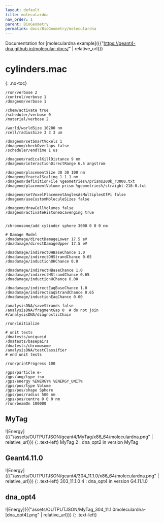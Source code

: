 ```yaml
---
layout: default
title: moleculardna
nav_order: 1
parent: BioGeometry
permalink: docs/BioGeometry/moleculardna
---
```

Documentation for [moleculardna example]({{"https://geant4-dna.github.io/molecular-docs/" | relative_url}})

# cylinders.mac
{: .no-toc}

```
/run/verbose 2
/control/verbose 1
/dnageom/verbose 1

/chem/activate true
/scheduler/verbose 0
/material/verbose 2

/world/worldSize 10200 nm
/cell/radiusSize 3 3 3 um

/dnageom/setSmartVoxels 1
/dnageom/checkOverlaps false
/scheduler/endTime 1 us

/dnageom/radicalKillDistance 9 nm
/dnageom/interactionDirectRange 6.5 angstrom

/dnageom/placementSize 30 30 100 nm
/dnageom/fractalScaling 1 1 1 nm
/dnageom/definitionFile %geometries%/prisms200k_r3000.txt
/dnageom/placementVolume prism %geometries%/straight-216-0.txt

/dnageom/setVoxelPlacementAnglesAsMultiplesOfPi false
/dnageom/useCustomMoleculeSizes false

/dnageom/drawCellVolumes false
/dnageom/activateHistoneScavenging true


/chromosome/add cylinder sphere 3000 0 0 0 nm

# Damage Model
/dnadamage/directDamageLower 17.5 eV
/dnadamage/directDamageUpper 17.5 eV

/dnadamage/indirectOHBaseChance 1.0
/dnadamage/indirectOHStrandChance 0.65
/dnadamage/inductionOHChance 0.0

/dnadamage/indirectHBaseChance 1.0
/dnadamage/indirectHStrandChance 0.65
/dnadamage/inductionHChance 0.00

/dnadamage/indirectEaqBaseChance 1.0
/dnadamage/indirectEaqStrandChance 0.65
/dnadamage/inductionEaqChance 0.00

/analysisDNA/saveStrands false
/analysisDNA/fragmentGap 0  # do not join
#/analysisDNA/diagnosticChain

/run/initialize

# unit tests
/dnatests/uniqueid
/dnatests/basepairs
/dnatests/chromosome
/analysisDNA/testClassifier
# end unit tests

/run/printProgress 100

/gps/particle e-
/gps/ang/type iso
/gps/energy %ENERGY% %ENERGY_UNIT%
/gps/pos/type Volume
/gps/pos/shape Sphere
/gps/pos/radius 500 nm
/gps/pos/centre 0 0 0 nm
/run/beamOn 100000

```
## MyTag
![Energy]({{"/assets/OUTPUTJSON/geant4/MyTag/x86_64/moleculardna.png" | relative_url}})
{: .text-left}
MyTag 2 : dna_opt2 in version MyTag
## Geant4.11.0
![Energy]({{"/assets/OUTPUTJSON/geant4/304_11.1.0/x86_64/moleculardna.png" | relative_url}})
{: .text-left}
303_11.1.0 4 : dna_opt4 in version G4.11.1.0
## dna_opt4
![Energy]({{"assets/OUTPUTJSON/MyTag_304_11.1.0moleculardna-[dna_opt4].png" | relative_url}})
{: .text-left}